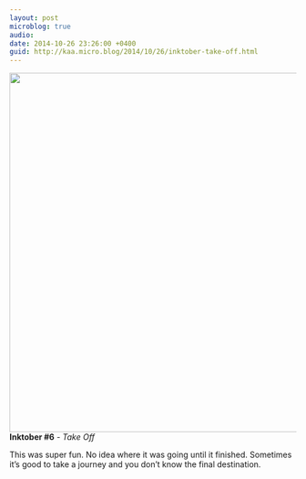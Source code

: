 ```yaml
---
layout: post
microblog: true
audio: 
date: 2014-10-26 23:26:00 +0400
guid: http://kaa.micro.blog/2014/10/26/inktober-take-off.html
---
```

<img src="https://micro.kaa.bz/uploads/2018/ab6495d514.jpg" alt="" width="840" height="630" class="alignnone size-full wp-image-342" /><strong>Inktober #6</strong> - <em>Take Off</em>

This was super fun. No idea where it was going until it finished. Sometimes it’s good to take a journey and you don’t know the final destination.
